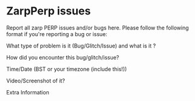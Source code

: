 # ZarpPerp issues
Report all zarp PERP issues and/or bugs here.
Please follow the following format if you're reporting a bug or issue:

What type of problem is it (Bug/Glitch/Issue) and what is it ?

How did you encounter this bug/glitch/issue?

Time/Date (BST or your timezone (include this!))

Video/Screenshot of it?

Extra Information
